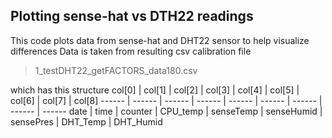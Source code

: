 ## Plotting sense-hat vs DTH22 readings


This code plots data from sense-hat and DHT22 sensor to help visualize differences
Data is taken from resulting csv calibration file
>1_testDHT22_getFACTORS_data180.csv

which has this structure
col[0] | col[1] | col[2] | col[3] | col[4] | col[5]	| col[6] | col[7] | col[8] 
------ | ------ | ------ | ------ | ------ | ------ | ------ | ------ | ------ 
date | time | counter | CPU_temp | senseTemp | senseHumid |	sensePres | DHT_Temp | DHT_Humid

